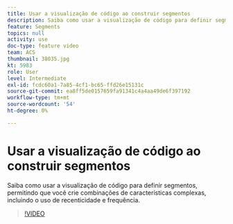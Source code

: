 ```yaml
---
title: Usar a visualização de código ao construir segmentos
description: Saiba como usar a visualização de código para definir segmentos, permitindo que você crie combinações de características complexas, incluindo o uso de recenticidade e frequência.
feature: Segments
topics: null
activity: use
doc-type: feature video
team: ACS
thumbnail: 38035.jpg
kt: 5983
role: User
level: Intermediate
exl-id: fcdc60a1-7a85-4cf1-bc65-ffd26e15131c
source-git-commit: ea8ff5de0157659fa91341c4a4aa49de6f397192
workflow-type: tm+mt
source-wordcount: '54'
ht-degree: 0%

---
```


# Usar a visualização de código ao construir segmentos

Saiba como usar a visualização de código para definir segmentos, permitindo que você crie combinações de características complexas, incluindo o uso de recenticidade e frequência.

>[!VIDEO](https://video.tv.adobe.com/v/38035/?quality=12&learn=on)
